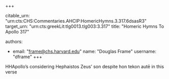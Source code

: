 +++


citable_urn: "urn:cts:CHS:Commentaries.AHCIP:HomericHymns.3.317.6dsasR3"
target_urn: "urn:cts:greekLit:tlg0013.tlg003:3.317"
title: "Homeric Hymns To Apollo 317"

authors:
- email: "frame@chs.harvard.edu"
  name: "Douglas Frame"
  username: "dframe"
+++

<p>HHApollo’s considering Hephaistos Zeus’ son despite hon tekon autē in this verse</p>
